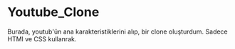 # Youtube_Clone

Burada, youtub'ün ana karakteristiklerini alıp, bir clone oluşturdum.
Sadece HTMl ve CSS kullanrak.
